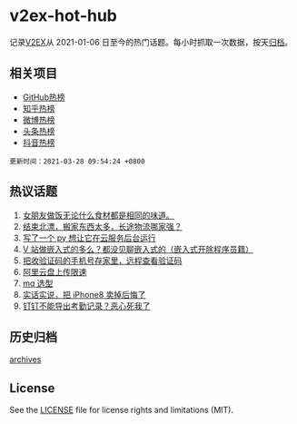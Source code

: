 # v2ex-hot-hub

 记录[V2EX](https://www.v2ex.com/)从 2021-01-06 日至今的热门话题。每小时抓取一次数据，按天[归档](archives)。
 
 ## 相关项目

- [GitHub热榜](https://github.com/lonnyzhang423/github-hot-hub)
- [知乎热榜](https://github.com/lonnyzhang423/zhihu-hot-hub)
- [微博热榜](https://github.com/lonnyzhang423/weibo-hot-hub)
- [头条热榜](https://github.com/lonnyzhang423/toutiao-hot-hub)
- [抖音热榜](https://github.com/lonnyzhang423/douyin-hot-hub)


 `更新时间：2021-03-28 09:54:24 +0800`

## 热议话题

1. [女朋友做饭无论什么食材都是相同的味道。](https://www.v2ex.com/t/765653)
1. [结束北漂，搬家东西太多，长途物流哪家强？](https://www.v2ex.com/t/765610)
1. [写了一个 py 想让它在云服务后台运行](https://www.v2ex.com/t/765656)
1. [V 站做嵌入式的多么？都没见聊嵌入式的（嵌入式开除程序员籍）](https://www.v2ex.com/t/765706)
1. [把收验证码的手机号存家里，远程查看验证码](https://www.v2ex.com/t/765711)
1. [阿里云盘上传限速](https://www.v2ex.com/t/765661)
1. [mq 选型](https://www.v2ex.com/t/765626)
1. [实话实说，把 iPhone8 卖掉后悔了](https://www.v2ex.com/t/765634)
1. [钉钉不能导出考勤记录？恶心死我了](https://www.v2ex.com/t/765644)

## 历史归档

[archives](archives)

## License

See the [LICENSE](LICENSE) file for license rights and limitations (MIT).
